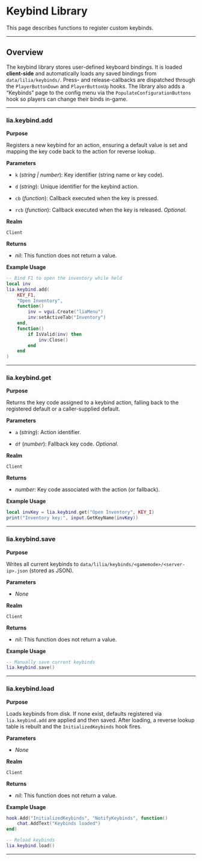 # Keybind Library

This page describes functions to register custom keybinds.

---

## Overview

The keybind library stores user-defined keyboard bindings. It is loaded **client-side** and automatically loads any saved bindings from `data/lilia/keybinds/`. Press- and release-callbacks are dispatched through the `PlayerButtonDown` and `PlayerButtonUp` hooks. The library also adds a “Keybinds” page to the config menu via the `PopulateConfigurationButtons` hook so players can change their binds in-game.

---

### lia.keybind.add

**Purpose**

Registers a new keybind for an action, ensuring a default value is set and mapping the key code back to the action for reverse lookup.

**Parameters**

* `k` (*string | number*): Key identifier (string name or key code).

* `d` (*string*): Unique identifier for the keybind action.

* `cb` (*function*): Callback executed when the key is pressed.

* `rcb` (*function*): Callback executed when the key is released. *Optional*.

**Realm**

`Client`

**Returns**

* *nil*: This function does not return a value.

**Example Usage**

```lua
-- Bind F1 to open the inventory while held
local inv
lia.keybind.add(
    KEY_F1,
    "Open Inventory",
    function()
        inv = vgui.Create("liaMenu")
        inv:setActiveTab("Inventory")
    end,
    function()
        if IsValid(inv) then
            inv:Close()
        end
    end
)
```

---

### lia.keybind.get

**Purpose**

Returns the key code assigned to a keybind action, falling back to the registered default or a caller-supplied default.

**Parameters**

* `a` (*string*): Action identifier.

* `df` (*number*): Fallback key code. *Optional*.

**Realm**

`Client`

**Returns**

* *number*: Key code associated with the action (or fallback).

**Example Usage**

```lua
local invKey = lia.keybind.get("Open Inventory", KEY_I)
print("Inventory key:", input.GetKeyName(invKey))
```

---

### lia.keybind.save

**Purpose**

Writes all current keybinds to `data/lilia/keybinds/<gamemode>/<server-ip>.json` (stored as JSON).

**Parameters**

* *None*

**Realm**

`Client`

**Returns**

* *nil*: This function does not return a value.

**Example Usage**

```lua
-- Manually save current keybinds
lia.keybind.save()
```

---

### lia.keybind.load

**Purpose**

Loads keybinds from disk. If none exist, defaults registered via `lia.keybind.add` are applied and then saved. After loading, a reverse lookup table is rebuilt and the `InitializedKeybinds` hook fires.

**Parameters**

* *None*

**Realm**

`Client`

**Returns**

* *nil*: This function does not return a value.

**Example Usage**

```lua
hook.Add("InitializedKeybinds", "NotifyKeybinds", function()
    chat.AddText("Keybinds loaded")
end)

-- Reload keybinds
lia.keybind.load()
```

---